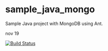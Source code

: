 sample_java_mongo
================

Sample Java project with MongoDB using Ant.

nov 19


[![Build Status](https://apibeta.shippable.com/projects/54d9b38291426fd6a78cd680/badge?branchName=master)](https://appbeta.shippable.com/projects/54d9b38291426fd6a78cd680/builds/latest)
